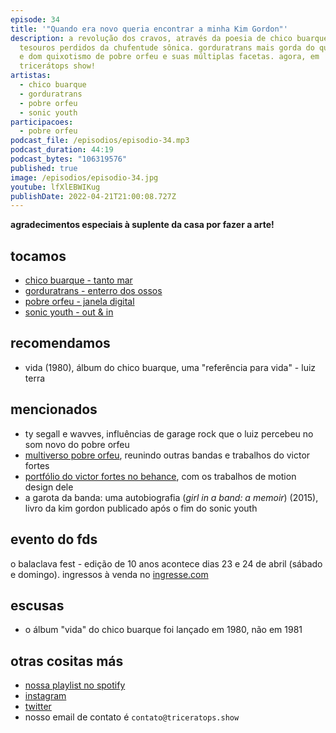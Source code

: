 ```yaml
---
episode: 34
title: '"Quando era novo queria encontrar a minha Kim Gordon"'
description: a revolução dos cravos, através da poesia de chico buarque.
  tesouros perdidos da chufentude sônica. gorduratrans mais gorda do que nunca.
  e dom quixotismo de pobre orfeu e suas múltiplas facetas. agora, em
  tricerátops show!
artistas:
  - chico buarque
  - gorduratrans
  - pobre orfeu
  - sonic youth
participacoes:
  - pobre orfeu
podcast_file: /episodios/episodio-34.mp3
podcast_duration: 44:19
podcast_bytes: "106319576"
published: true
image: /episodios/episodio-34.jpg
youtube: lfXlEBWIKug
publishDate: 2022-04-21T21:00:08.727Z
---
```


**agradecimentos especiais à suplente da casa por fazer a arte!**

## tocamos
* [chico buarque - tanto mar](https://www.youtube.com/watch?v=uukuDGWAt7w)
* [gorduratrans - enterro dos ossos](https://www.youtube.com/watch?v=GOB8iz3iMB8)
* [pobre orfeu - janela digital](https://www.youtube.com/watch?v=0uxGmqg_C80)
* [sonic youth - out & in](https://www.youtube.com/watch?v=C69-OZMjvww)

## recomendamos
* vida (1980), álbum do chico buarque, uma "referência para vida" - luiz terra

## mencionados
* ty segall e wavves, influências de garage rock que o luiz percebeu no som novo do pobre orfeu
* [multiverso pobre orfeu](https://open.spotify.com/playlist/2PnRMP5KqK3PvXHvTq9PMi?si=1bd5b909de044f3e&nd=1), reunindo outras bandas e trabalhos do victor fortes
* [portfólio do victor fortes no behance](https://www.behance.net/victorforts), com os trabalhos de motion design dele
* a garota da banda: uma autobiografia (*girl in a band: a memoir*) (2015), livro da kim gordon publicado após o fim do sonic youth

## evento do fds
o balaclava fest - edição de 10 anos acontece dias 23 e 24 de abril (sábado e domingo). ingressos à venda no [ingresse.com](https://www.ingresse.com/balaclavafest10anos)

## escusas
* o álbum "vida" do chico buarque foi lançado em 1980, não em 1981

## otras cositas más
* [nossa playlist no spotify](https://open.spotify.com/playlist/0UiztKuga6LmTAxWTsUQdw?si=fb96026bc1994d90)
* [instagram](https://www.instagram.com/triceratops.show/)
* [twitter](https://twitter.com/TriceratopsShow/)
* nosso email de contato é `contato@triceratops.show`
